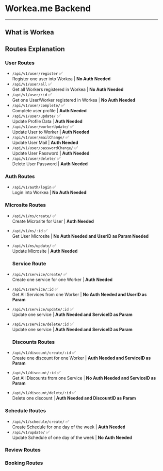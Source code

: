 # Workea.me Backend

---

## What is Workea

## Routes Explanation

### User Routes

- `/api/v1/user/register` ✅\
  Register one user into Workea | **No Auth Needed**
- `/api/v1/user/all` ✅\
  Get all Workers registered in Workea | **No Auth Needed**
- `/api/v1/user/:id` ✅\
  Get one User/Worker registered in Workea | **No Auth Needed**
- `/api/v1/user/complete/` ✅\
  Complete user profile | **Auth Needed**
- `/api/v1/user/update/` ✅\
  Update Profile Data | **Auth Needed**
- `/api/v1/user/workerUpdate/` ✅\
  Update User to Worker | **Auth Needed**
- `/api/v1/user/mailChange/` ✅\
  Update User Mail | **Auth Needed**
- `/api/v1/user/passwordChange/` ✅\
  Update User Password | **Auth Needed**
- `/api/v1/user/delete/` ✅\
  Delete User Password | **Auth Needed**

### Auth Routes

- `/api/v1/auth/login` ✅\
  Login into Workea | **No Auth Needed**

### Microsite Routes

- `/api/v1/ms/create/` ✅\
  Create Microsite for User | **Auth Needed**
- `/api/v1/ms/:id` ✅\
  Get User Microsite | **No Auth Needed and UserID as Param Needed**
- `/api/v1/ms/update/` ✅\
  Update Microsite | **Auth Needed**

  ### Service Route

- `/api/v1/service/create/` ✅\
  Create one service for one Worker | **Auth Needed**
- `/api/v1/service/:id` ✅\
  Get All Services from one Worker | **No Auth Needed and UserID as Param**
- `/api/v1/service/update/:id` ✅\
  Update one service | **Auth Needed and ServiceID as Param**
- `/api/v1/service/delete/:id` ✅\
  Update one service | **Auth Needed and ServiceID as Param**

  ### Discounts Routes

- `/api/v1/discount/create/:id` ✅\
  Create one discount for one Worker | **Auth Needed and ServiceID as Param**
- `/api/v1/discount/:id` ✅\
  Get All Discounts from one Service | **No Auth Needed and ServiceID as Param**
- `/api/v1/discount/delete/:id` ✅\
  Delete one discount | **Auth Needed and DiscountID as Param**

### Schedule Routes

- `/api/v1/schedule/create/` ✅\
  Create Schedule for one day of the week | **Auth Needed**
- `/api/v1/update/` ✅\
  Update Schedule of one day of the week | **No Auth Needed**

### Review Routes

### Booking Routes
